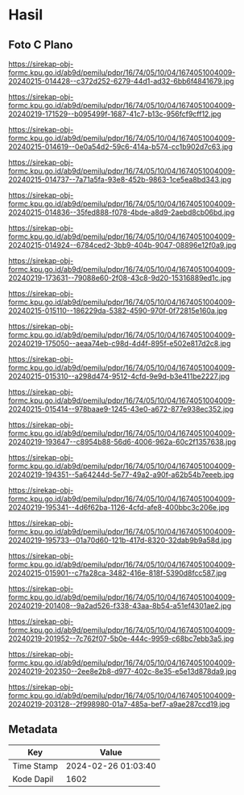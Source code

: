 # Hasil

## Foto C Plano

https://sirekap-obj-formc.kpu.go.id/ab9d/pemilu/pdpr/16/74/05/10/04/1674051004009-20240215-014428--c372d252-6279-44d1-ad32-6bb6f4841679.jpg

https://sirekap-obj-formc.kpu.go.id/ab9d/pemilu/pdpr/16/74/05/10/04/1674051004009-20240219-171529--b095499f-1687-41c7-b13c-956fcf9cff12.jpg

https://sirekap-obj-formc.kpu.go.id/ab9d/pemilu/pdpr/16/74/05/10/04/1674051004009-20240215-014619--0e0a54d2-59c6-414a-b574-cc1b902d7c63.jpg

https://sirekap-obj-formc.kpu.go.id/ab9d/pemilu/pdpr/16/74/05/10/04/1674051004009-20240215-014737--7a71a5fa-93e8-452b-9863-1ce5ea8bd343.jpg

https://sirekap-obj-formc.kpu.go.id/ab9d/pemilu/pdpr/16/74/05/10/04/1674051004009-20240215-014836--35fed888-f078-4bde-a8d9-2aebd8cb06bd.jpg

https://sirekap-obj-formc.kpu.go.id/ab9d/pemilu/pdpr/16/74/05/10/04/1674051004009-20240215-014924--6784ced2-3bb9-404b-9047-08896e12f0a9.jpg

https://sirekap-obj-formc.kpu.go.id/ab9d/pemilu/pdpr/16/74/05/10/04/1674051004009-20240219-173631--79088e60-2f08-43c8-9d20-15316889ed1c.jpg

https://sirekap-obj-formc.kpu.go.id/ab9d/pemilu/pdpr/16/74/05/10/04/1674051004009-20240215-015110--186229da-5382-4590-970f-0f72815e160a.jpg

https://sirekap-obj-formc.kpu.go.id/ab9d/pemilu/pdpr/16/74/05/10/04/1674051004009-20240219-175050--aeaa74eb-c98d-4d4f-895f-e502e817d2c8.jpg

https://sirekap-obj-formc.kpu.go.id/ab9d/pemilu/pdpr/16/74/05/10/04/1674051004009-20240215-015310--a298d474-9512-4cfd-9e9d-b3e411be2227.jpg

https://sirekap-obj-formc.kpu.go.id/ab9d/pemilu/pdpr/16/74/05/10/04/1674051004009-20240215-015414--978baae9-1245-43e0-a672-877e938ec352.jpg

https://sirekap-obj-formc.kpu.go.id/ab9d/pemilu/pdpr/16/74/05/10/04/1674051004009-20240219-193647--c8954b88-56d6-4006-962a-60c2f1357638.jpg

https://sirekap-obj-formc.kpu.go.id/ab9d/pemilu/pdpr/16/74/05/10/04/1674051004009-20240219-194351--5a64244d-5e77-49a2-a90f-a62b54b7eeeb.jpg

https://sirekap-obj-formc.kpu.go.id/ab9d/pemilu/pdpr/16/74/05/10/04/1674051004009-20240219-195341--4d6f62ba-1126-4cfd-afe8-400bbc3c206e.jpg

https://sirekap-obj-formc.kpu.go.id/ab9d/pemilu/pdpr/16/74/05/10/04/1674051004009-20240219-195733--01a70d60-121b-417d-8320-32dab9b9a58d.jpg

https://sirekap-obj-formc.kpu.go.id/ab9d/pemilu/pdpr/16/74/05/10/04/1674051004009-20240215-015901--c7fa28ca-3482-416e-818f-5390d8fcc587.jpg

https://sirekap-obj-formc.kpu.go.id/ab9d/pemilu/pdpr/16/74/05/10/04/1674051004009-20240219-201408--9a2ad526-f338-43aa-8b54-a51ef4301ae2.jpg

https://sirekap-obj-formc.kpu.go.id/ab9d/pemilu/pdpr/16/74/05/10/04/1674051004009-20240219-201952--7c762f07-5b0e-444c-9959-c68bc7ebb3a5.jpg

https://sirekap-obj-formc.kpu.go.id/ab9d/pemilu/pdpr/16/74/05/10/04/1674051004009-20240219-202350--2ee8e2b8-d977-402c-8e35-e5e13d878da9.jpg

https://sirekap-obj-formc.kpu.go.id/ab9d/pemilu/pdpr/16/74/05/10/04/1674051004009-20240219-203128--2f998980-01a7-485a-bef7-a9ae287ccd19.jpg


## Metadata

| Key        | Value               |
| ---------- | ------------------- |
| Time Stamp | 2024-02-26 01:03:40 |
| Kode Dapil | 1602                |



